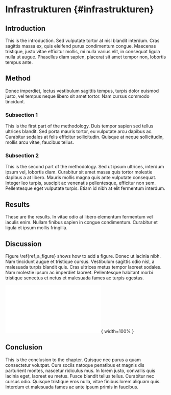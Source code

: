 # Infrastrukturen {#infrastrukturen}

## Introduction

This is the introduction. Sed vulputate tortor at nisl blandit interdum. Cras sagittis massa ex, quis eleifend purus condimentum congue. Maecenas tristique, justo vitae efficitur mollis, mi nulla varius elit, in consequat ligula nulla ut augue. Phasellus diam sapien, placerat sit amet tempor non, lobortis tempus ante.

## Method

Donec imperdiet, lectus vestibulum sagittis tempus, turpis dolor euismod justo, vel tempus neque libero sit amet tortor. Nam cursus commodo tincidunt.

### Subsection 1

This is the first part of the methodology. Duis tempor sapien sed tellus ultrices blandit. Sed porta mauris tortor, eu vulputate arcu dapibus ac. Curabitur sodales at felis efficitur sollicitudin. Quisque at neque sollicitudin, mollis arcu vitae, faucibus tellus.

### Subsection 2

This is the second part of the methodology. Sed ut ipsum ultrices, interdum ipsum vel, lobortis diam. Curabitur sit amet massa quis tortor molestie dapibus a at libero. Mauris mollis magna quis ante vulputate consequat. Integer leo turpis, suscipit ac venenatis pellentesque, efficitur non sem. Pellentesque eget vulputate turpis. Etiam id nibh at elit fermentum interdum.

<!-- 
Comments can be added like this.
--> 

## Results

These are the results. In vitae odio at libero elementum fermentum vel iaculis enim. Nullam finibus sapien in congue condimentum. Curabitur et ligula et ipsum mollis fringilla.

## Discussion

Figure \ref{ref_a_figure} shows how to add a figure. Donec ut lacinia nibh. Nam tincidunt augue et tristique cursus. Vestibulum sagittis odio nisl, a malesuada turpis blandit quis. Cras ultrices metus tempor laoreet sodales. Nam molestie ipsum ac imperdiet laoreet. Pellentesque habitant morbi tristique senectus et netus et malesuada fames ac turpis egestas.

<!-- 
Figures can be added with the following syntax:
![my_caption \label{my_label}](source/figures/my_image.pdf){ width=50% }

For details on setting attributes like width and height, see:
http://pandoc.org/MANUAL.html#extension-link_attributes
--> 

![RV Calypso is a former British Royal Navy minesweeper converted into a research vessel for the oceanographic researcher Jacques-Yves Cousteau. It was equipped with a mobile laboratory for underwater field research. \label{ref_a_figure}](source/figures/example_figure.pdf){ width=100% }

## Conclusion

This is the conclusion to the chapter. Quisque nec purus a quam consectetur volutpat. Cum sociis natoque penatibus et magnis dis parturient montes, nascetur ridiculus mus. In lorem justo, convallis quis lacinia eget, laoreet eu metus. Fusce blandit tellus tellus. Curabitur nec cursus odio. Quisque tristique eros nulla, vitae finibus lorem aliquam quis. Interdum et malesuada fames ac ante ipsum primis in faucibus.




